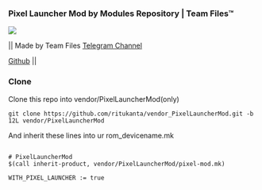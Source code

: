 ### Pixel Launcher Mod by Modules Repository | Team Files™

<img src="https://github.com/ritukanta/vendor_PixelLauncherMod/blob/12L/banner.png?raw=true">

|| Made by Team Files
[Telegram Channel](https://t.me/modulesrepo)
 
[Github](https://github.com/saitamasahil/PixelLauncherMOD)
||

### Clone
Clone this repo into vendor/PixelLauncherMod(only)
```
git clone https://github.com/ritukanta/vendor_PixelLauncherMod.git -b 12L vendor/PixelLauncherMod
```
And inherit these lines into ur rom_devicename.mk
```

# PixelLauncherMod
$(call inherit-product, vendor/PixelLauncherMod/pixel-mod.mk)

WITH_PIXEL_LAUNCHER := true
```

